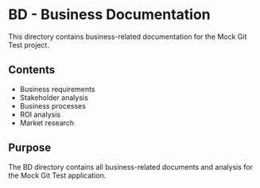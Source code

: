 # BD - Business Documentation

This directory contains business-related documentation for the Mock Git Test project.

## Contents
- Business requirements
- Stakeholder analysis
- Business processes
- ROI analysis
- Market research

## Purpose
The BD directory contains all business-related documents and analysis for the Mock Git Test application.

